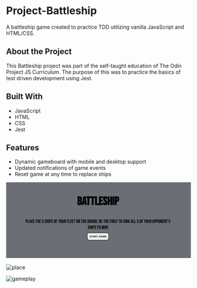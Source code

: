 # Project-Battleship

A battleship game created to practice TDD utilizing vanilla JavaScript and HTML/CSS.

## About the Project

This Battleship project was part of the self-taught education of The Odin Project JS Curriculum. The purpose of this was to practice the basics of test driven development using Jest.

## Built With
- JavaScript
- HTML
- CSS
- Jest

## Features

- Dynamic gameboard with mobile and desktop support
- Updated notifications of game events
- Reset game at any time to replace ships

![main](/images/main.png?raw=true)

![place](../images/place.png?raw=true)

![gameplay](../images/gameplay.png?raw=true)
